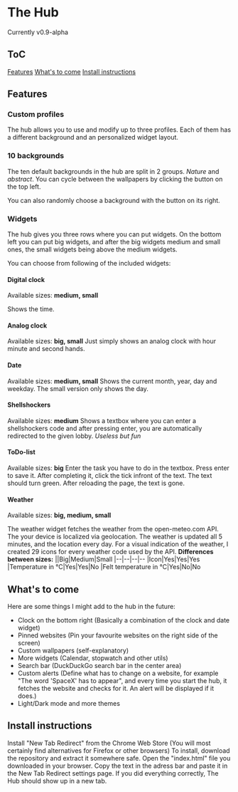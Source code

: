 
# The Hub

Currently v0.9-alpha

## ToC

[Features](#features)
[What's to come](#What's%20to%20come)
[Install instructions](#Install%20instructions)
## Features
### Custom profiles

The hub allows you to use and modify up to three profiles. Each of them has a different background and an personalized widget layout.

  

### 10 backgrounds

The ten default backgrounds in the hub are split in 2 groups. *Nature* and *abstract*. You can cycle between the wallpapers by clicking the button on the top left.

You can also randomly choose a background with the button on its right.

  

### Widgets

The hub gives you three rows where you can put widgets. On the bottom left you can put big widgets, and after the big widgets medium and small ones, the small widgets being above the medium widgets.

You can choose from following of the included widgets:

#### Digital clock

Available sizes: **medium, small**

Shows the time.

  

#### Analog clock

Available sizes: **big, small**
Just simply shows an analog clock with hour minute and second hands.

  

#### Date

Available sizes: **medium, small**
Shows the current month, year, day and weekday. The small version only shows the day.

  

#### Shellshockers

Available sizes: **medium**
Shows a textbox where you can enter a shellshockers code and after pressing enter, you are automatically redirected to the given lobby.
*Useless but fun*

  

#### ToDo-list

Available sizes: **big**
Enter the task you have to do in the textbox. Press enter to save it. After completing it, click the tick infront of the text. The text should turn green. After reloading the page, the text is gone.

  

#### Weather

Available sizes: **big, medium, small**

The weather widget fetches the weather from the open-meteo.com API.
The your device is localized via geolocation.
The weather is updated all 5 minutes, and the location every day.
For a visual indication of the weather, I created 29 icons for every weather code used by the API.
**Differences between sizes:**
||Big|Medium|Small
|--|--|--|--
|Icon|Yes|Yes|Yes
|Temperature in °C|Yes|Yes|No
|Felt temperature in °C|Yes|No|No

## What's to come
Here are some things I might add to the hub in the future:

 - Clock on the bottom right (Basically a combination of the clock and date widget)
 - Pinned websites (Pin your favourite websites on the right side of the screen)
 - Custom wallpapers (self-explanatory)
 - More widgets (Calendar, stopwatch and other utils)
 - Search bar (DuckDuckGo search bar in the center area)
 - Custom alerts (Define what has to change on a website, for example "The word 'SpaceX' has to appear", and every time you start the hub, it fetches the website and checks for it. An alert will be displayed if it does.)
 - Light/Dark mode and more themes
## Install instructions
Install "New Tab Redirect" from the Chrome Web Store (You will most certainly find alternatives for Firefox or other browsers)
To install, download the repository and extract it somewhere safe.
Open the "index.html" file you downloaded in your browser.
Copy the text in the adress bar and paste it in the New Tab Redirect settings page.
If you did everything correctly, The Hub should show up in a new tab.